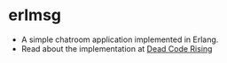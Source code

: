# erlmsg 
- A simple chatroom application implemented in Erlang.
- Read about the implementation at [Dead Code Rising](http://www.deadcoderising.com/try-something-different-with-erlang/)
